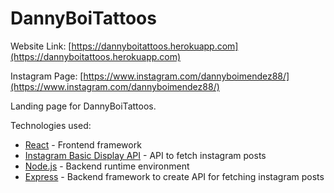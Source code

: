 # DannyBoiTattoos

Website Link: [https://dannyboitattoos.herokuapp.com](https://dannyboitattoos.herokuapp.com)

Instagram Page: [https://www.instagram.com/dannyboimendez88/](https://www.instagram.com/dannyboimendez88/)

Landing page for DannyBoiTattoos.

Technologies used:

- [React](https://reactjs.org/) - Frontend framework
- [Instagram Basic Display API](https://developers.facebook.com/docs/instagram-basic-display-api/) - API to fetch instagram posts
- [Node.js](https://nodejs.org/en/) - Backend runtime environment
- [Express](https://expressjs.com/) - Backend framework to create API for fetching instagram posts
